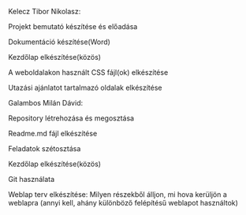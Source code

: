 Kelecz Tibor Nikolasz:

Projekt bemutató készítése és előadása

Dokumentáció készítése(Word)

Kezdőlap elkészítése(közös)

A weboldalakon használt CSS fájl(ok) elkészítése

Utazási ajánlatot tartalmazó oldalak elkészítése


Galambos Milán Dávid:

Repository létrehozása és megosztása

Readme.md fájl elkészítése

Feladatok szétosztása

Kezdőlap elkészítése(közös)

Git használata

Weblap terv elkészítése: Milyen részekből álljon, mi hova kerüljön a weblapra (annyi kell, ahány különböző
felépítésű weblapot használtok)
